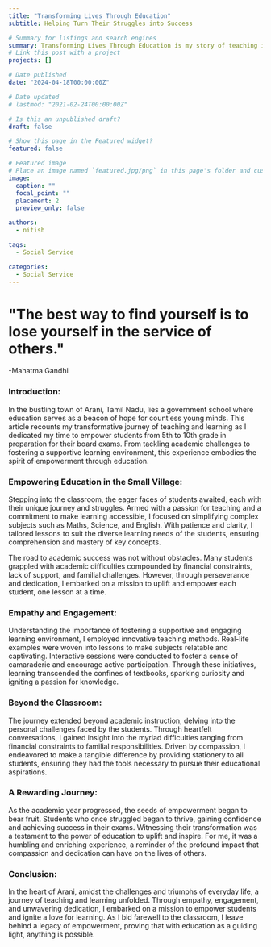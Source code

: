 ```yaml
---
title: "Transforming Lives Through Education"
subtitle: Helping Turn Their Struggles into Success

# Summary for listings and search engines
summary: Transforming Lives Through Education is my story of teaching in a Government School at Tamil Nadu, focusing on uplifting students facing various challenges.
# Link this post with a project
projects: []

# Date published
date: "2024-04-18T00:00:00Z"

# Date updated
# lastmod: "2021-02-24T00:00:00Z"

# Is this an unpublished draft?
draft: false

# Show this page in the Featured widget?
featured: false

# Featured image
# Place an image named `featured.jpg/png` in this page's folder and customize its options here.
image:
  caption: ""
  focal_point: ""
  placement: 2
  preview_only: false

authors:
  - nitish

tags:
  - Social Service

categories:
  - Social Service
---
```


# "The best way to find yourself is to lose yourself in the service of others."

-Mahatma Gandhi

### Introduction:

In the bustling town of Arani, Tamil Nadu, lies a government school where education serves as a beacon of hope for countless young minds. This article recounts my transformative journey of teaching and learning as I dedicated my time to empower students from 5th to 10th grade in preparation for their board exams. From tackling academic challenges to fostering a supportive learning environment, this experience embodies the spirit of empowerment through education.

### Empowering Education in the Small Village:

Stepping into the classroom, the eager faces of students awaited, each with their unique journey and struggles. Armed with a passion for teaching and a commitment to make learning accessible, I focused on simplifying complex subjects such as Maths, Science, and English. With patience and clarity, I tailored lessons to suit the diverse learning needs of the students, ensuring comprehension and mastery of key concepts.

The road to academic success was not without obstacles. Many students grappled with academic difficulties compounded by financial constraints, lack of support, and familial challenges. However, through perseverance and dedication, I embarked on a mission to uplift and empower each student, one lesson at a time.

### Empathy and Engagement:

Understanding the importance of fostering a supportive and engaging learning environment, I employed innovative teaching methods. Real-life examples were woven into lessons to make subjects relatable and captivating. Interactive sessions were conducted to foster a sense of camaraderie and encourage active participation. Through these initiatives, learning transcended the confines of textbooks, sparking curiosity and igniting a passion for knowledge.

### Beyond the Classroom:

The journey extended beyond academic instruction, delving into the personal challenges faced by the students. Through heartfelt conversations, I gained insight into the myriad difficulties ranging from financial constraints to familial responsibilities. Driven by compassion, I endeavored to make a tangible difference by providing stationery to all students, ensuring they had the tools necessary to pursue their educational aspirations.

### A Rewarding Journey:

As the academic year progressed, the seeds of empowerment began to bear fruit. Students who once struggled began to thrive, gaining confidence and achieving success in their exams. Witnessing their transformation was a testament to the power of education to uplift and inspire. For me, it was a humbling and enriching experience, a reminder of the profound impact that compassion and dedication can have on the lives of others.

### Conclusion:

In the heart of Arani, amidst the challenges and triumphs of everyday life, a journey of teaching and learning unfolded. Through empathy, engagement, and unwavering dedication, I embarked on a mission to empower students and ignite a love for learning. As I bid farewell to the classroom, I leave behind a legacy of empowerment, proving that with education as a guiding light, anything is possible.

<a hidden rel="me" href="https://libretooth.gr/@sissythem"></a>
